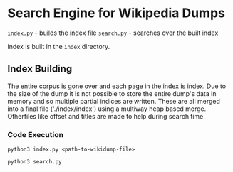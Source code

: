 # Search Engine for Wikipedia Dumps

`index.py` - builds the index file
`search.py` - searches over the built index

index is built in the `index` directory.

## Index Building
The entire corpus is gone over and each page in the index is index. Due to the size of the dump it is not possible to store the entire 
dump's data in memory and so multiple partial indices are written. These are all merged into a final file ('./index/index') using a multiway
heap based merge.
Otherfiles like offset and titles are made to help during search time

### Code Execution

`python3 index.py <path-to-wikidump-file>`

`python3 search.py`
